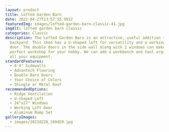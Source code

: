 ```yaml
---
layout: product
title: Lofted Garden Barn
date: 2022-04-27T13:57:55.991Z
featuredImg: images/lofted-garden-barn-classic-41.jpg
imgAlt: lofted garden barn classic
categories: Classic
description: The Lofted Garden Barn is an attractive, useful addition to your
  backyard. This shed has a U-shaped loft for versatility and a working loft
  door. The double doors in the side wall along with 2 windows can make this a
  perfect workshop for your hobby. We can add a workbench and tool organizer for
  all your equipment.
standardFeatures:
  - 6'4" Sidewalls
  - Advantech Flooring
  - Double Barn Doors
  - Your Choice of Colors
  - Shingle or Metal Roof
recommendedOptions:
  - Ridge Ventilation
  - U-shaped Loft
  - 24"x27" Windows
  - Working Loft Door
  - Aluminum Ramp Set
galleryImages:
  - images/20210226_160459.jpg
---
```

